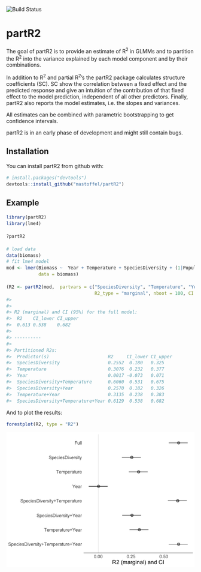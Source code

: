 
![Build
Status](https://travis-ci.org/mastoffel/partR2.svg?branch=master)
<!-- README.md is generated from README.Rmd. Please edit that file -->

# partR2

The goal of partR2 is to provide an estimate of R<sup>2</sup> in GLMMs
and to partition the R<sup>2</sup> into the variance explained by each
model component and by their combinations.

In addition to R<sup>2</sup> and partial R<sup>2</sup>’s the partR2
package calculates structure coefficients (SC). SC show the correlation
between a fixed effect and the predicted response and give an intuition
of the contribution of that fixed effect to the model prediction,
independent of all other predictors. Finally, partR2 also reports the
model estimates, i.e. the slopes and variances.

All estimates can be combined with parametric bootstrapping to get
confidence intervals.

partR2 is in an early phase of development and might still contain bugs.

## Installation

You can install partR2 from github with:

``` r
# install.packages("devtools")
devtools::install_github("mastoffel/partR2")
```

## Example

``` r
library(partR2)
library(lme4)

?partR2

# load data
data(biomass)
# fit lme4 model
mod <- lmer(Biomass ~  Year + Temperature + SpeciesDiversity + (1|Population),
            data = biomass)

(R2 <- partR2(mod,  partvars = c("SpeciesDiversity", "Temperature", "Year"),
                                 R2_type = "marginal", nboot = 100, CI = 0.95))
#> 
#> 
#> R2 (marginal) and CI (95%) for the full model: 
#>  R2    CI_lower CI_upper
#>  0.613 0.538    0.682   
#> 
#> ----------
#> 
#> Partitioned R2s:
#>  Predictor(s)                      R2     CI_lower CI_upper
#>  SpeciesDiversity                  0.2552  0.180   0.325   
#>  Temperature                       0.3076  0.232   0.377   
#>  Year                              0.0017 -0.073   0.071   
#>  SpeciesDiversity+Temperature      0.6060  0.531   0.675   
#>  SpeciesDiversity+Year             0.2570  0.182   0.326   
#>  Temperature+Year                  0.3135  0.238   0.383   
#>  SpeciesDiversity+Temperature+Year 0.6129  0.538   0.682
```

And to plot the results:

``` r
forestplot(R2, type = "R2")
```

![](README-plot-1.png)<!-- -->
